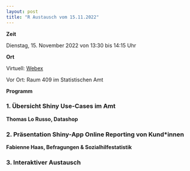 ```yaml
---
layout: post
title: "R Austausch vom 15.11.2022"
---
```


__Zeit__

Dienstag, 15. November 2022 von 13:30 bis 14:15 Uhr 

__Ort__ 

Virtuell: [Webex](https://afi-zh.webex.com/join/thomas.lorusso)

Vor Ort: Raum 409 im Statistischen Amt

__Programm__

### 1. Übersicht Shiny Use-Cases im Amt

__Thomas Lo Russo, Datashop__


### 2. Präsentation Shiny-App Online Reporting von Kund*innen

__Fabienne Haas, Befragungen & Sozialhilfestatistik__


### 3. Interaktiver Austausch
